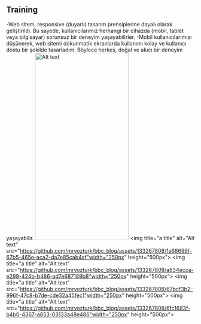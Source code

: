 ## Training
-Web sitem, responsive (duyarlı) tasarım prensiplerine dayalı olarak geliştirildi. Bu sayede, kullanıcılarımız herhangi bir cihazda (mobil, tablet veya bilgisayar) sorunsuz bir deneyim yaşayabilirler.
-Mobil kullanıcılarımızı düşünerek, web sitemi dokunmatik ekranlarda kullanımı kolay ve kullanıcı dostu bir şekilde tasarladım. Böylece herkes, doğal ve akıcı bir deneyim yaşayabilir.
<img title="a title" alt="Alt text" src="https://github.com/mrvozturk/bbc_blog/assets/133267808/a2da3c7d-32dd-4dc4-8aaf-586e3a1f0bbf" width="250px" height="500px">
<img title="a title" alt="Alt text" src="https://github.com/mrvozturk/bbc_blog/assets/133267808/1a68699f-67b5-465e-aca2-da7e85cab4af"width="250px" height="500px">
<img title="a title" alt="Alt text" src="https://github.com/mrvozturk/bbc_blog/assets/133267808/a634ecca-e299-424b-b486-ad7e687189b8"width="250px" height="500px">
<img title="a title" alt="Alt text" src="https://github.com/mrvozturk/bbc_blog/assets/133267808/67bcf3b2-996f-47c8-b7de-cde32a45fec1"width="250px" height="500px">
<img title="a title" alt="Alt text" src="https://github.com/mrvozturk/bbc_blog/assets/133267808/6fc1683f-b4b0-4367-a853-03133a48e486"width="250px" height="500px">
